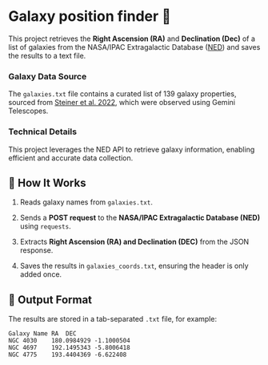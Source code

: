# Galaxy position finder 🌌

This project retrieves the **Right Ascension (RA)** and **Declination (Dec)** of a list of galaxies from the NASA/IPAC Extragalactic Database ([NED](https://ned.ipac.caltech.edu/)) and saves the results to a text file.

### Galaxy Data Source

The `galaxies.txt` file contains a curated list of 139 galaxy properties, sourced from [Steiner et al. 2022](https://academic.oup.com/mnras/article/510/4/5780/6501224), which were observed using Gemini Telescopes.


### Technical Details

This project leverages the NED API to retrieve galaxy information, enabling efficient and accurate data collection.


## 📜 **How It Works**
1. Reads galaxy names from `galaxies.txt`.  
2. Sends a **POST request** to the **NASA/IPAC Extragalactic Database (NED)** using `requests`.  

3. Extracts **Right Ascension (RA) and Declination (DEC)** from the JSON response.  
4. Saves the results in `galaxies_coords.txt`, ensuring the header is only added once.  



## 📌 **Output Format**
The results are stored in a tab-separated `.txt` file, for example:  
```
Galaxy Name	RA	DEC
NGC 4030	180.0984929	-1.1000504
NGC 4697	192.1495343	-5.8006418
NGC 4775	193.4404369	-6.622408

```
